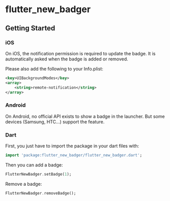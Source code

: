 # flutter_new_badger

## Getting Started

### iOS

On iOS, the notification permission is required to update the badge.
It is automatically asked when the badge is added or removed.

Please also add the following to your Info.plist:
```xml
<key>UIBackgroundModes</key>
<array>
    <string>remote-notification</string>
</array>
```


### Android

On Android, no official API exists to show a badge in the launcher. But some devices (Samsung, HTC...) support the feature.
<!-- Thanks to the [Shortcut Badger library](https://github.com/leolin310148/ShortcutBadger/), ~ 16 launchers are supported. -->


### Dart

First, you just have to import the package in your dart files with:
```dart
import 'package:flutter_new_badger/flutter_new_badger.dart';
```

Then you can add a badge:
```dart
FlutterNewBadger.setBadge(1);
```

Remove a badge:
```dart
FlutterNewBadger.removeBadge();
```


